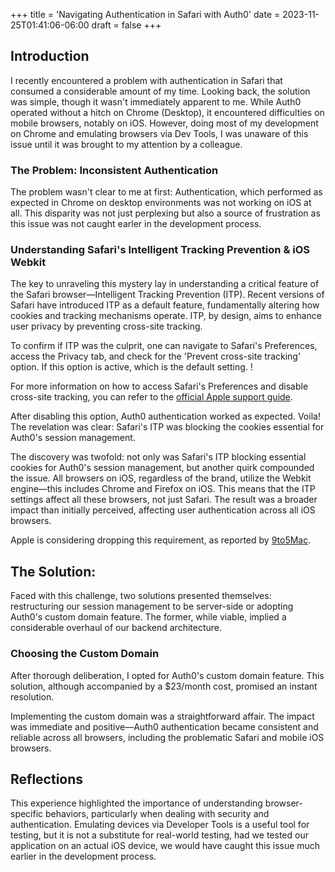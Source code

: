 +++
title = 'Navigating Authentication in Safari with Auth0'
date = 2023-11-25T01:41:06-06:00
draft = false
+++

## Introduction

I recently encountered a problem with authentication in Safari that consumed a considerable amount of my time. Looking back, the solution was simple, though it wasn't immediately apparent to me. While Auth0 operated without a hitch on Chrome (Desktop), it encountered difficulties on mobile browsers, notably on iOS. However, doing most of my development on Chrome and emulating browsers via Dev Tools, I was unaware of this issue until it was brought to my attention by a colleague.

### The Problem: Inconsistent Authentication

The problem wasn't clear to me at first: Authentication, which performed as expected in Chrome on desktop environments was not working on iOS at all. This disparity was not just perplexing but also a source of frustration as this issue was not caught earler in the development process.

### Understanding Safari's Intelligent Tracking Prevention & iOS Webkit

The key to unraveling this mystery lay in understanding a critical feature of the Safari browser—Intelligent Tracking Prevention (ITP). Recent versions of Safari have introduced ITP as a default feature, fundamentally altering how cookies and tracking mechanisms operate. ITP, by design, aims to enhance user privacy by preventing cross-site tracking.

To confirm if ITP was the culprit, one can navigate to Safari's Preferences, access the Privacy tab, and check for the 'Prevent cross-site tracking' option. If this option is active, which is the default setting. !

For more information on how to access Safari's Preferences and disable cross-site tracking, you can refer to the [official Apple support guide](https://support.apple.com/lv-lv/guide/safari/sfri40732/mac).

After disabling this option, Auth0 authentication worked as expected. Voila! The revelation was clear: Safari's ITP was blocking the cookies essential for Auth0's session management.

The discovery was twofold: not only was Safari's ITP blocking essential cookies for Auth0's session management, but another quirk compounded the issue. All browsers on iOS, regardless of the brand, utilize the Webkit engine—this includes Chrome and Firefox on iOS. This means that the ITP settings affect all these browsers, not just Safari. The result was a broader impact than initially perceived, affecting user authentication across all iOS browsers.

Apple is considering dropping this requirement, as reported by [9to5Mac](https://9to5mac.com/2023/02/07/new-iphone-browsers/).

## The Solution:

Faced with this challenge, two solutions presented themselves: restructuring our session management to be server-side or adopting Auth0's custom domain feature. The former, while viable, implied a considerable overhaul of our backend architecture.

### Choosing the Custom Domain

After thorough deliberation, I opted for Auth0's custom domain feature. This solution, although accompanied by a $23/month cost, promised an instant resolution.

Implementing the custom domain was a straightforward affair. The impact was immediate and positive—Auth0 authentication became consistent and reliable across all browsers, including the problematic Safari and mobile iOS browsers.

## Reflections

This experience highlighted the importance of understanding browser-specific behaviors, particularly when dealing with security and authentication. Emulating devices via Developer Tools is a useful tool for testing, but it is not a substitute for real-world testing, had we tested our application on an actual iOS device, we would have caught this issue much earlier in the development process.
